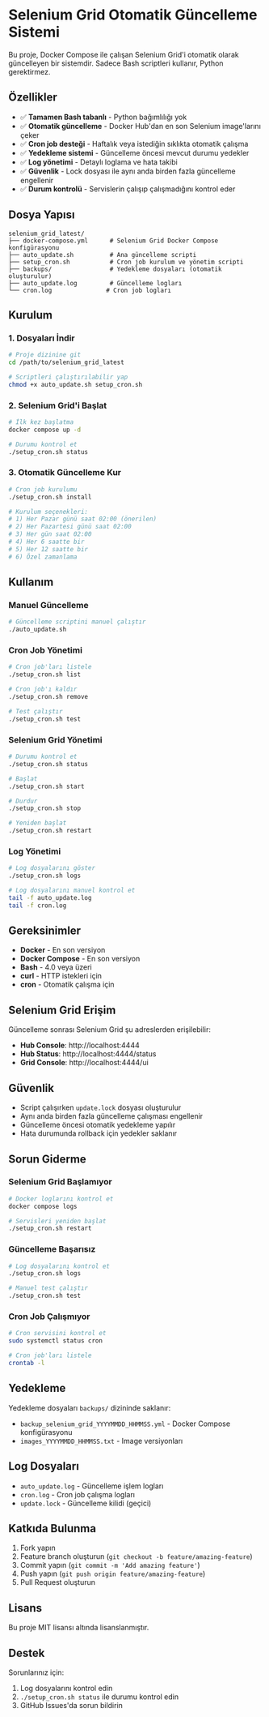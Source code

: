 # Selenium Grid Otomatik Güncelleme Sistemi

Bu proje, Docker Compose ile çalışan Selenium Grid'i otomatik olarak güncelleyen bir sistemdir. Sadece Bash scriptleri kullanır, Python gerektirmez.

## Özellikler

- ✅ **Tamamen Bash tabanlı** - Python bağımlılığı yok
- ✅ **Otomatik güncelleme** - Docker Hub'dan en son Selenium image'larını çeker
- ✅ **Cron job desteği** - Haftalık veya istediğin sıklıkta otomatik çalışma
- ✅ **Yedekleme sistemi** - Güncelleme öncesi mevcut durumu yedekler
- ✅ **Log yönetimi** - Detaylı loglama ve hata takibi
- ✅ **Güvenlik** - Lock dosyası ile aynı anda birden fazla güncelleme engellenir
- ✅ **Durum kontrolü** - Servislerin çalışıp çalışmadığını kontrol eder

## Dosya Yapısı

```
selenium_grid_latest/
├── docker-compose.yml      # Selenium Grid Docker Compose konfigürasyonu
├── auto_update.sh          # Ana güncelleme scripti
├── setup_cron.sh           # Cron job kurulum ve yönetim scripti
├── backups/                # Yedekleme dosyaları (otomatik oluşturulur)
├── auto_update.log         # Güncelleme logları
└── cron.log               # Cron job logları
```

## Kurulum

### 1. Dosyaları İndir
```bash
# Proje dizinine git
cd /path/to/selenium_grid_latest

# Scriptleri çalıştırılabilir yap
chmod +x auto_update.sh setup_cron.sh
```

### 2. Selenium Grid'i Başlat
```bash
# İlk kez başlatma
docker compose up -d

# Durumu kontrol et
./setup_cron.sh status
```

### 3. Otomatik Güncelleme Kur
```bash
# Cron job kurulumu
./setup_cron.sh install

# Kurulum seçenekleri:
# 1) Her Pazar günü saat 02:00 (önerilen)
# 2) Her Pazartesi günü saat 02:00
# 3) Her gün saat 02:00
# 4) Her 6 saatte bir
# 5) Her 12 saatte bir
# 6) Özel zamanlama
```

## Kullanım

### Manuel Güncelleme
```bash
# Güncelleme scriptini manuel çalıştır
./auto_update.sh
```

### Cron Job Yönetimi
```bash
# Cron job'ları listele
./setup_cron.sh list

# Cron job'ı kaldır
./setup_cron.sh remove

# Test çalıştır
./setup_cron.sh test
```

### Selenium Grid Yönetimi
```bash
# Durumu kontrol et
./setup_cron.sh status

# Başlat
./setup_cron.sh start

# Durdur
./setup_cron.sh stop

# Yeniden başlat
./setup_cron.sh restart
```

### Log Yönetimi
```bash
# Log dosyalarını göster
./setup_cron.sh logs

# Log dosyalarını manuel kontrol et
tail -f auto_update.log
tail -f cron.log
```

## Gereksinimler

- **Docker** - En son versiyon
- **Docker Compose** - En son versiyon
- **Bash** - 4.0 veya üzeri
- **curl** - HTTP istekleri için
- **cron** - Otomatik çalışma için

## Selenium Grid Erişim

Güncelleme sonrası Selenium Grid şu adreslerden erişilebilir:

- **Hub Console**: http://localhost:4444
- **Hub Status**: http://localhost:4444/status
- **Grid Console**: http://localhost:4444/ui

## Güvenlik

- Script çalışırken `update.lock` dosyası oluşturulur
- Aynı anda birden fazla güncelleme çalışması engellenir
- Güncelleme öncesi otomatik yedekleme yapılır
- Hata durumunda rollback için yedekler saklanır

## Sorun Giderme

### Selenium Grid Başlamıyor
```bash
# Docker loglarını kontrol et
docker compose logs

# Servisleri yeniden başlat
./setup_cron.sh restart
```

### Güncelleme Başarısız
```bash
# Log dosyalarını kontrol et
./setup_cron.sh logs

# Manuel test çalıştır
./setup_cron.sh test
```

### Cron Job Çalışmıyor
```bash
# Cron servisini kontrol et
sudo systemctl status cron

# Cron job'ları listele
crontab -l
```

## Yedekleme

Yedekleme dosyaları `backups/` dizininde saklanır:
- `backup_selenium_grid_YYYYMMDD_HHMMSS.yml` - Docker Compose konfigürasyonu
- `images_YYYYMMDD_HHMMSS.txt` - Image versiyonları

## Log Dosyaları

- `auto_update.log` - Güncelleme işlem logları
- `cron.log` - Cron job çalışma logları
- `update.lock` - Güncelleme kilidi (geçici)

## Katkıda Bulunma

1. Fork yapın
2. Feature branch oluşturun (`git checkout -b feature/amazing-feature`)
3. Commit yapın (`git commit -m 'Add amazing feature'`)
4. Push yapın (`git push origin feature/amazing-feature`)
5. Pull Request oluşturun

## Lisans

Bu proje MIT lisansı altında lisanslanmıştır.

## Destek

Sorunlarınız için:
1. Log dosyalarını kontrol edin
2. `./setup_cron.sh status` ile durumu kontrol edin
3. GitHub Issues'da sorun bildirin 